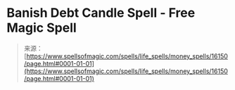 <!--yml
category: 未分类
date: 2024-06-12 18:56:06
-->

# Banish Debt Candle Spell - Free Magic Spell

> 来源：[https://www.spellsofmagic.com/spells/life_spells/money_spells/16150/page.html#0001-01-01](https://www.spellsofmagic.com/spells/life_spells/money_spells/16150/page.html#0001-01-01)